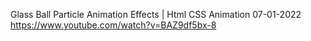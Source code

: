 Glass Ball Particle Animation Effects | Html CSS Animation
07-01-2022
https://www.youtube.com/watch?v=BAZ9df5bx-8